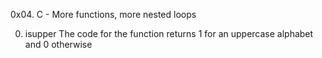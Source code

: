 0x04. C - More functions, more nested loops

0. isupper
The code for the function returns 1 for an uppercase alphabet and 0 otherwise
